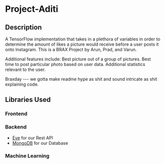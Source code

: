 # Project-Aditi
## Description
A TensorFlow implementation that takes in a plethora of variables in order to determine the amount of likes a picture would receive before a user posts it onto Instagram. This is a BRAX Project by Arun, Prad, and Varun.

Additional features include:
    Best picture out of a group of pictures.
    Best time to post particular photo based on user data.
    Additional statistics relevant to the user.


Braxday --- we gotta make readme hype as shit and sound intricate as shit explaining code.

## Libraries Used
### Frontend
### Backend
* [Eve](http://python-eve.org/) for our Rest API
* [MongoDB](https://www.mongodb.com/) for our Database

### Machine Learning
